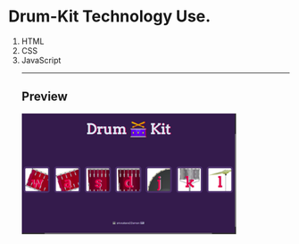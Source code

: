 <h1>Drum-Kit Technology Use.</h1>
<ol>
  <li>HTML</li>
  <li>CSS</li>
  <li>JavaScript</li>
  
  <hr>
  
  <h2>Preview</h2>
  <img src="images/Screenshot from 2021-08-15 16-24-56.png" 
     width="80%" 
     height="30%" >
